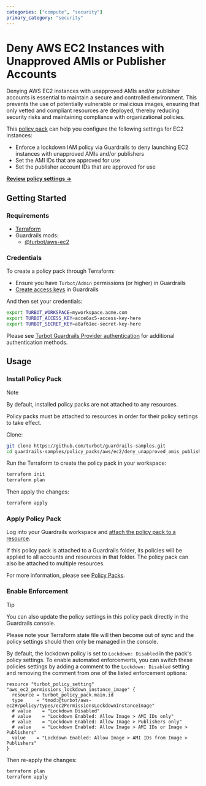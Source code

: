 ```yaml
---
categories: ["compute", "security"]
primary_category: "security"
---
```


# Deny AWS EC2 Instances with Unapproved AMIs or Publisher Accounts

Denying AWS EC2 instances with unapproved AMIs and/or publisher accounts is essential to maintain a secure and controlled environment. This prevents the use of potentially vulnerable or malicious images, ensuring that only vetted and compliant resources are deployed, thereby reducing security risks and maintaining compliance with organizational policies.

This [policy pack](https://turbot.com/guardrails/docs/concepts/resources/smart-folders) can help you configure the following settings for EC2 instances:

- Enforce a lockdown IAM policy via Guardrails to deny launching EC2 instances with unapproved AMIs and/or publishers
- Set the AMI IDs that are approved for use
- Set the publisher account IDs that are approved for use

**[Review policy settings →](https://hub-guardrails-turbot-com-git-development-turbot.vercel.app/policy-packs/deny_unapproved_amis_publishers_for_instances/settings)**

## Getting Started

### Requirements

- [Terraform](https://developer.hashicorp.com/terraform/tutorials/aws-get-started/install-cli)
- Guardrails mods:
  - [@turbot/aws-ec2](https://hub-guardrails-turbot-com-git-development-turbot.vercel.app/aws/mods/aws-ec2)

### Credentials

To create a policy pack through Terraform:

- Ensure you have `Turbot/Admin` permissions (or higher) in Guardrails
- [Create access keys](https://turbot.com/guardrails/docs/guides/iam/access-keys#generate-a-new-guardrails-api-access-key) in Guardrails

And then set your credentials:

```sh
export TURBOT_WORKSPACE=myworkspace.acme.com
export TURBOT_ACCESS_KEY=acce6ac5-access-key-here
export TURBOT_SECRET_KEY=a8af61ec-secret-key-here
```

Please see [Turbot Guardrails Provider authentication](https://registry.terraform.io/providers/turbot/turbot/latest/docs#authentication) for additional authentication methods.

## Usage

### Install Policy Pack

> [!NOTE]
> By default, installed policy packs are not attached to any resources.
>
> Policy packs must be attached to resources in order for their policy settings to take effect.

Clone:

```sh
git clone https://github.com/turbot/guardrails-samples.git
cd guardrails-samples/policy_packs/aws/ec2/deny_unapproved_amis_publishers_for_instances
```

Run the Terraform to create the policy pack in your workspace:

```sh
terraform init
terraform plan
```

Then apply the changes:

```sh
terraform apply
```

### Apply Policy Pack

Log into your Guardrails workspace and [attach the policy pack to a resource](https://turbot.com/guardrails/docs/guides/working-with-folders/smart#attach-a-smart-folder-to-a-resource).

If this policy pack is attached to a Guardrails folder, its policies will be applied to all accounts and resources in that folder. The policy pack can also be attached to multiple resources.

For more information, please see [Policy Packs](https://turbot.com/guardrails/docs/concepts/resources/smart-folders).

### Enable Enforcement

> [!TIP]
> You can also update the policy settings in this policy pack directly in the Guardrails console.
>
> Please note your Terraform state file will then become out of sync and the policy settings should then only be managed in the console.

By default, the lockdown policy is set to `Lockdown: Disabled` in the pack's policy settings. To enable automated enforcements, you can switch these policies settings by adding a comment to the `Lockdown: Disabled` setting and removing the comment from one of the listed enforcement options:

```hcl
resource "turbot_policy_setting" "aws_ec2_permissions_lockdown_instance_image" {
  resource = turbot_policy_pack.main.id
  type     = "tmod:@turbot/aws-ec2#/policy/types/ec2PermissionsLockdownInstanceImage"
  # value    = "Lockdown Disabled"
  # value    = "Lockdown Enabled: Allow Image > AMI IDs only"
  # value    = "Lockdown Enabled: Allow Image > Publishers only"
  # value    = "Lockdown Enabled: Allow Image > AMI IDs or Image > Publishers"
  value    = "Lockdown Enabled: Allow Image > AMI IDs from Image > Publishers"
}
```

Then re-apply the changes:

```sh
terraform plan
terraform apply
```
